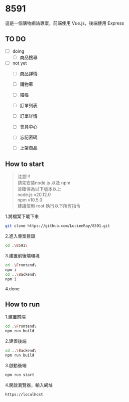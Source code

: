# 8591

這是一個購物網站專案，前端使用 Vue.js，後端使用 Express
## TO DO
- [ ] doing
  - [ ] 商品搜尋
- [ ] not yet
  - [ ] 商品詳情
  - [ ] 購物車
  - [ ] 結帳
  - [ ] 訂單列表
  - [ ] 訂單詳情
  - [ ] 會員中心
  - [ ] 忘記密碼
  - [ ] 上架商品


## How to start

>注意!!!<br>
>請先安裝node.js 以及 npm<br>
> 並確保為以下版本以上<br>
> node.js v20.12.0<br>
> npm v10.5.0<br>
> 建議使用 root 執行以下所有指令

1.將檔案下載下來
```bash
git clone https://github.com/LucienRay/8591.git
```
2.進入專案目錄
```bash
cd .\8591\
```

3.建置前後端環境
```bash
cd .\Frontend\
npm i
cd ..\Backend\
npm i
```

4.done

## How to run
1.建置前端
```bash
cd .\Frontend\
npm run build
```

2.建置後端
```bash
cd ..\Backend\
npm run build
```

3.啟動後端
```bash
npm run start
```

4.開啟瀏覽器，輸入網址
```
https://localhost
```

